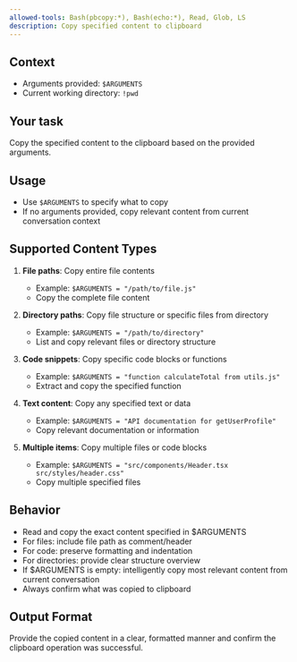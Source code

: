 ```yaml
---
allowed-tools: Bash(pbcopy:*), Bash(echo:*), Read, Glob, LS
description: Copy specified content to clipboard
---
```


## Context

- Arguments provided: `$ARGUMENTS`
- Current working directory: `!pwd`

## Your task

Copy the specified content to the clipboard based on the provided arguments.

## Usage
- Use `$ARGUMENTS` to specify what to copy
- If no arguments provided, copy relevant content from current conversation context

## Supported Content Types
1. **File paths**: Copy entire file contents
   - Example: `$ARGUMENTS = "/path/to/file.js"`
   - Copy the complete file content

2. **Directory paths**: Copy file structure or specific files from directory
   - Example: `$ARGUMENTS = "/path/to/directory"`
   - List and copy relevant files or directory structure

3. **Code snippets**: Copy specific code blocks or functions
   - Example: `$ARGUMENTS = "function calculateTotal from utils.js"`
   - Extract and copy the specified function

4. **Text content**: Copy any specified text or data
   - Example: `$ARGUMENTS = "API documentation for getUserProfile"`
   - Copy relevant documentation or information

5. **Multiple items**: Copy multiple files or code blocks
   - Example: `$ARGUMENTS = "src/components/Header.tsx src/styles/header.css"`
   - Copy multiple specified files

## Behavior
- Read and copy the exact content specified in $ARGUMENTS
- For files: include file path as comment/header
- For code: preserve formatting and indentation
- For directories: provide clear structure overview
- If $ARGUMENTS is empty: intelligently copy most relevant content from current conversation
- Always confirm what was copied to clipboard

## Output Format
Provide the copied content in a clear, formatted manner and confirm the clipboard operation was successful.
